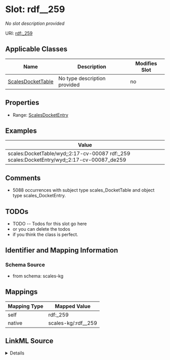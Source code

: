 

# Slot: rdf__259


_No slot description provided_





URI: [rdf:_259](http://www.w3.org/1999/02/22-rdf-syntax-ns#_259)



<!-- no inheritance hierarchy -->





## Applicable Classes

| Name | Description | Modifies Slot |
| --- | --- | --- |
| [ScalesDocketTable](../classes/ScalesDocketTable.md) | No type description provided |  no  |







## Properties

* Range: [ScalesDocketEntry](../classes/ScalesDocketEntry.md)






## Examples

| Value |
| --- |
| scales:DocketTable/wyd;;2:17-cv-00087 rdf:_259 scales:DocketEntry/wyd;;2:17-cv-00087_de259 |

## Comments

* 5088 occurrences with subject type scales_DocketTable and object type scales_DocketEntry.

## TODOs

* TODO -- Todos for this slot go here
* or you can delete the todos
* if you think the class is perfect.

## Identifier and Mapping Information







### Schema Source


* from schema: scales-kg




## Mappings

| Mapping Type | Mapped Value |
| ---  | ---  |
| self | rdf:_259 |
| native | scales-kg/:rdf__259 |




## LinkML Source

<details>
```yaml
name: rdf__259
description: No slot description provided
todos:
- TODO -- Todos for this slot go here
- or you can delete the todos
- if you think the class is perfect.
comments:
- 5088 occurrences with subject type scales_DocketTable and object type scales_DocketEntry.
examples:
- value: scales:DocketTable/wyd;;2:17-cv-00087 rdf:_259 scales:DocketEntry/wyd;;2:17-cv-00087_de259
from_schema: scales-kg
rank: 1000
slot_uri: rdf:_259
alias: rdf__259
domain_of:
- scales_DocketTable
range: scales_DocketEntry

```
</details>